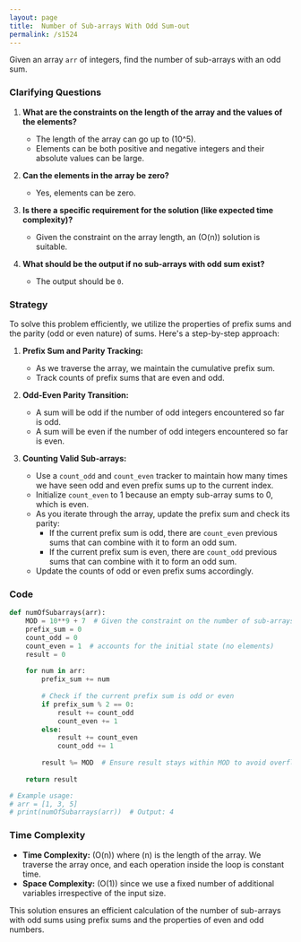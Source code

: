```yaml
---
layout: page
title:  Number of Sub-arrays With Odd Sum-out
permalink: /s1524
---
```

Given an array `arr` of integers, find the number of sub-arrays with an odd sum.

### Clarifying Questions
1. **What are the constraints on the length of the array and the values of the elements?**
   - The length of the array can go up to \(10^5\).
   - Elements can be both positive and negative integers and their absolute values can be large.

2. **Can the elements in the array be zero?**
   - Yes, elements can be zero.

3. **Is there a specific requirement for the solution (like expected time complexity)?**
   - Given the constraint on the array length, an \(O(n)\) solution is suitable.

4. **What should be the output if no sub-arrays with odd sum exist?**
   - The output should be `0`.

### Strategy
To solve this problem efficiently, we utilize the properties of prefix sums and the parity (odd or even nature) of sums. Here's a step-by-step approach:

1. **Prefix Sum and Parity Tracking:**
   - As we traverse the array, we maintain the cumulative prefix sum.
   - Track counts of prefix sums that are even and odd.
  
2. **Odd-Even Parity Transition:**
   - A sum will be odd if the number of odd integers encountered so far is odd.
   - A sum will be even if the number of odd integers encountered so far is even.
   
3. **Counting Valid Sub-arrays:**
   - Use a `count_odd` and `count_even` tracker to maintain how many times we have seen odd and even prefix sums up to the current index.
   - Initialize `count_even` to 1 because an empty sub-array sums to 0, which is even.
   - As you iterate through the array, update the prefix sum and check its parity:
     - If the current prefix sum is odd, there are `count_even` previous sums that can combine with it to form an odd sum.
     - If the current prefix sum is even, there are `count_odd` previous sums that can combine with it to form an odd sum.
   - Update the counts of odd or even prefix sums accordingly.
  
### Code
```python
def numOfSubarrays(arr):
    MOD = 10**9 + 7  # Given the constraint on the number of sub-arrays
    prefix_sum = 0
    count_odd = 0
    count_even = 1  # accounts for the initial state (no elements)
    result = 0
    
    for num in arr:
        prefix_sum += num
        
        # Check if the current prefix sum is odd or even
        if prefix_sum % 2 == 0:
            result += count_odd
            count_even += 1
        else:
            result += count_even
            count_odd += 1
        
        result %= MOD  # Ensure result stays within MOD to avoid overflow
    
    return result

# Example usage:
# arr = [1, 3, 5]
# print(numOfSubarrays(arr))  # Output: 4
```

### Time Complexity
- **Time Complexity:** \(O(n)\) where \(n\) is the length of the array. We traverse the array once, and each operation inside the loop is constant time.
- **Space Complexity:** \(O(1)\) since we use a fixed number of additional variables irrespective of the input size.

This solution ensures an efficient calculation of the number of sub-arrays with odd sums using prefix sums and the properties of even and odd numbers.